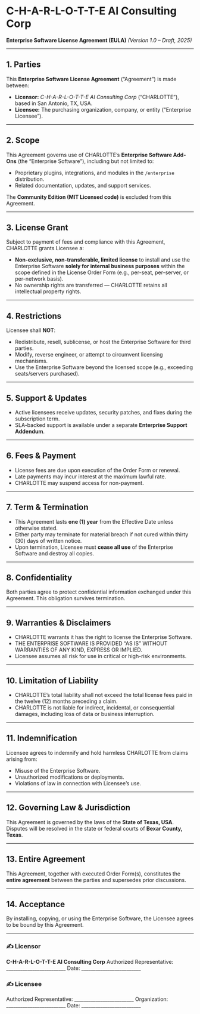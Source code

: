 # C-H-A-R-L-O-T-T-E AI Consulting Corp
**Enterprise Software License Agreement (EULA)**
*(Version 1.0 – Draft, 2025)*

---

## 1. Parties
This **Enterprise Software License Agreement** (“Agreement”) is made between:

- **Licensor:** *C-H-A-R-L-O-T-T-E AI Consulting Corp* (“CHARLOTTE”), based in San Antonio, TX, USA.
- **Licensee:** The purchasing organization, company, or entity (“Enterprise Licensee”).

---

## 2. Scope
This Agreement governs use of CHARLOTTE’s **Enterprise Software Add-Ons** (the “Enterprise Software”), including but not limited to:

- Proprietary plugins, integrations, and modules in the `/enterprise` distribution.
- Related documentation, updates, and support services.

The **Community Edition (MIT Licensed code)** is excluded from this Agreement.

---

## 3. License Grant
Subject to payment of fees and compliance with this Agreement, CHARLOTTE grants Licensee a:

- **Non-exclusive, non-transferable, limited license** to install and use the Enterprise Software **solely for internal business purposes** within the scope defined in the License Order Form (e.g., per-seat, per-server, or per-network basis).
- No ownership rights are transferred — CHARLOTTE retains all intellectual property rights.

---

## 4. Restrictions
Licensee shall **NOT**:

- Redistribute, resell, sublicense, or host the Enterprise Software for third parties.
- Modify, reverse engineer, or attempt to circumvent licensing mechanisms.
- Use the Enterprise Software beyond the licensed scope (e.g., exceeding seats/servers purchased).

---

## 5. Support & Updates
- Active licensees receive updates, security patches, and fixes during the subscription term.
- SLA-backed support is available under a separate **Enterprise Support Addendum**.

---

## 6. Fees & Payment
- License fees are due upon execution of the Order Form or renewal.
- Late payments may incur interest at the maximum lawful rate.
- CHARLOTTE may suspend access for non-payment.

---

## 7. Term & Termination
- This Agreement lasts **one (1) year** from the Effective Date unless otherwise stated.
- Either party may terminate for material breach if not cured within thirty (30) days of written notice.
- Upon termination, Licensee must **cease all use** of the Enterprise Software and destroy all copies.

---

## 8. Confidentiality
Both parties agree to protect confidential information exchanged under this Agreement.
This obligation survives termination.

---

## 9. Warranties & Disclaimers
- CHARLOTTE warrants it has the right to license the Enterprise Software.
- THE ENTERPRISE SOFTWARE IS PROVIDED “AS IS” WITHOUT WARRANTIES OF ANY KIND, EXPRESS OR IMPLIED.
- Licensee assumes all risk for use in critical or high-risk environments.

---

## 10. Limitation of Liability
- CHARLOTTE’s total liability shall not exceed the total license fees paid in the twelve (12) months preceding a claim.
- CHARLOTTE is not liable for indirect, incidental, or consequential damages, including loss of data or business interruption.

---

## 11. Indemnification
Licensee agrees to indemnify and hold harmless CHARLOTTE from claims arising from:

- Misuse of the Enterprise Software.
- Unauthorized modifications or deployments.
- Violations of law in connection with Licensee’s use.

---

## 12. Governing Law & Jurisdiction
This Agreement is governed by the laws of the **State of Texas, USA**.
Disputes will be resolved in the state or federal courts of **Bexar County, Texas**.

---

## 13. Entire Agreement
This Agreement, together with executed Order Form(s), constitutes the **entire agreement** between the parties and supersedes prior discussions.

---

## 14. Acceptance
By installing, copying, or using the Enterprise Software, the Licensee agrees to be bound by this Agreement.

---

### ✍️ Licensor
**C-H-A-R-L-O-T-T-E AI Consulting Corp**
Authorized Representative: _________________________
Date: _________________________

### ✍️ Licensee
Authorized Representative: _________________________
Organization: _________________________
Date: _________________________
